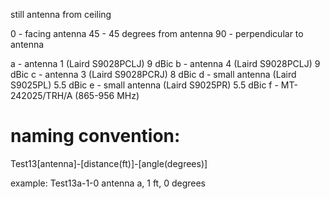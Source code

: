 still antenna from ceiling

0 - facing antenna
45 - 45 degrees from antenna
90 - perpendicular to antenna

a - antenna 1 (Laird S9028PCLJ) 9 dBic
b - antenna 4 (Laird S9028PCLJ) 9 dBic
c - antenna 3 (Laird S9028PCRJ) 8 dBic
d - small antenna (Laird S9025PL) 5.5 dBic
e - small antenna (Laird S9025PR) 5.5 dBic
f - MT-242025/TRH/A (865-956 MHz)

# naming convention:
Test13[antenna]-[distance(ft)]-[angle(degrees)]

example:
Test13a-1-0
antenna a, 1 ft, 0 degrees


